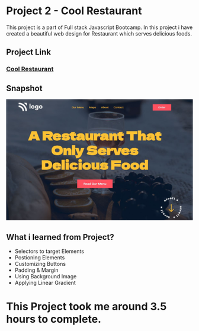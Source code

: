 # Project 2 - Cool Restaurant
This project is a part of Full stack Javascript Bootcamp. In this project i have created a beautiful web design for Restaurant which serves delicious foods.
## Project Link
### [Cool Restaurant](https://restaurant-cool.netlify.app/)

## Snapshot

![Project 1 - Trending 2025](./snapshot/Project%202-Cool%20Restaurant.png)


## What i learned from Project?
- Selectors to target Elements
- Postioning Elements
- Customizing Buttons
- Padding & Margin
- Using Background Image
- Applying Linear Gradient

# This Project took me around 3.5 hours to complete.